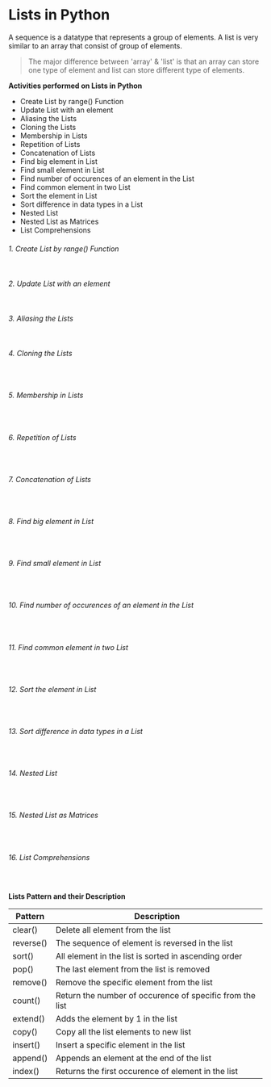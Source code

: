 # Lists in Python
A sequence is a datatype that represents a group of elements. A list is very similar
to an array that consist of group of elements.
> The major difference between 'array' & 'list' is that an array can store one type of element
and list can store different type of elements.

**Activities performed on Lists in Python**
- Create List by range() Function
- Update List with an element
- Aliasing the Lists
- Cloning the Lists
- Membership in Lists
- Repetition of Lists
- Concatenation of Lists
- Find big element in List
- Find small element in List
- Find number of occurences of an element in the List
- Find common element in two List
- Sort the element in List
- Sort difference in data types in a List
- Nested List
- Nested List as Matrices
- List Comprehensions

###### 1. Create List by range() Function
```

```

###### 2. Update List with an element
```

```


###### 3. Aliasing the Lists
```

```

###### 4. Cloning the Lists
```
	
```
###### 5. Membership in Lists
```
	
```

###### 6. Repetition of Lists
```
	
```

###### 7. Concatenation of Lists
```
	
```

###### 8. Find big element in List
```
	
```

###### 9. Find small element in List
```
	
```

###### 10. Find number of occurences of an element in the List
```
	
```

###### 11. Find common element in two List
```
	
```

###### 12. Sort the element in List
```
	
```

###### 13. Sort difference in data types in a List
```
	
```

###### 14. Nested List
```
	
```

###### 15. Nested List as Matrices
```
	
```

###### 16. List Comprehensions
```
	
```

**Lists Pattern and their Description**

| Pattern | Description |
| --- | --- |
| clear() | Delete all element from the list |
| reverse() | The sequence of element is reversed in the list |
| sort() | All element in the list is sorted in ascending order |
| pop() | The last element from the list is removed |
| remove() | Remove the specific element from the list |
| count() | Return the number of occurence of specific from the list |
| extend() | Adds the element by 1 in the list |
| copy() | Copy all the list elements to new list |
| insert() | Insert a specific element in the list |
| append() | Appends an element at the end of the list |
| index() | Returns the first occurence of element in the list |
